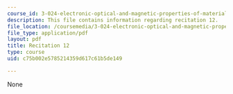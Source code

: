 ```yaml
---
course_id: 3-024-electronic-optical-and-magnetic-properties-of-materials-spring-2013
description: This file contains information regarding recitation 12.
file_location: /coursemedia/3-024-electronic-optical-and-magnetic-properties-of-materials-spring-2013/c75b002e5785214359d617c61b5de149_MIT3_024S13_2012rec12.pdf
file_type: application/pdf
layout: pdf
title: Recitation 12
type: course
uid: c75b002e5785214359d617c61b5de149

---
```

None